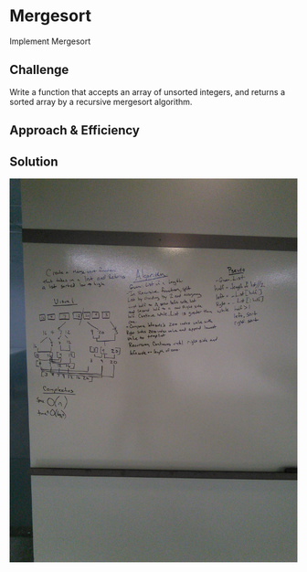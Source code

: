 # Mergesort

Implement Mergesort

## Challenge

Write a function that accepts an array of unsorted integers, and returns a sorted array by a recursive mergesort algorithm.

## Approach & Efficiency



## Solution

![](../../assets/merge_sort.jpg)
